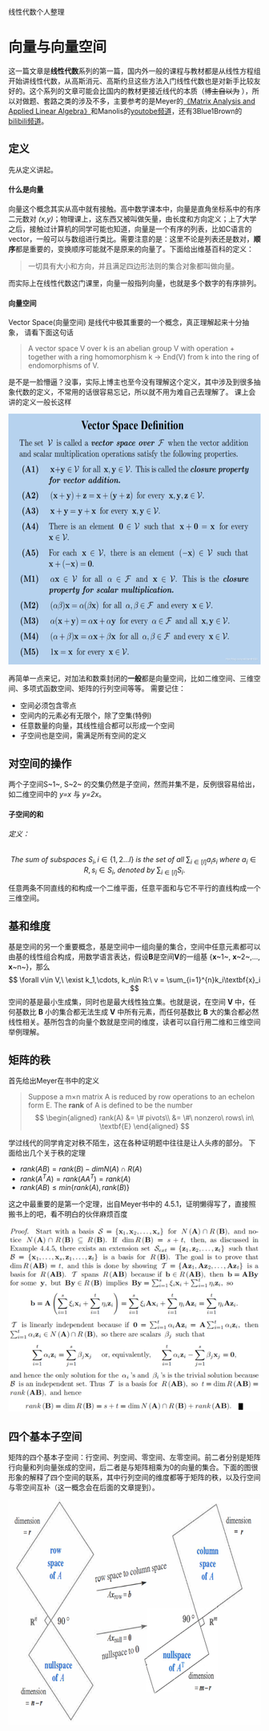 线性代数个人整理

# 向量与向量空间

这一篇文章是**线性代数**系列的第一篇，国内外一般的课程与教材都是从线性方程组开始讲线性代数，从高斯消元、高斯约旦这些方法入门线性代数也是对新手比较友好的。这个系列的文章可能会比国内的教材更接近线代的本质（~~博主自以为~~ ），所以对做题、套路之类的涉及不多，主要参考的是Meyer的[《Matrix Analysis and  Applied Linear Algebra》](http://www.cse.zju.edu.cn/eclass/attachments/2015-10/01-1446085870-145420.pdf)和Manolis的[youtobe频道](https://www.youtube.com/channel/UCu343cR_UtJsKELIBluUXWg/videos)，还有3Blue1Brown的[bilibili频道](https://space.bilibili.com/88461692/channel/detail?cid=9450)。

## 定义
先从定义讲起。
#### 什么是向量
向量这个概念其实从高中就有接触。高中数学课本中，向量是直角坐标系中的有序二元数对 *(x,y)*；物理课上，这东西又被叫做矢量，由长度和方向定义；上了大学之后，接触过计算机的同学可能也知道，向量是一个有序的列表，比如C语言的vector，一般可以与数组进行类比。需要注意的是：这里不论是列表还是数对，**顺序**都是重要的，变换顺序可能就不是原来的向量了。下面给出维基百科的定义：

>一切具有大小和方向，并且满足四边形法则的集合对象都叫做向量。

而实际上在线性代数这门课里，向量一般指列向量，也就是多个数字的有序排列。

#### 向量空间
Vector Space(向量空间) 是线代中极其重要的一个概念，真正理解起来十分抽象， 请看下面这句话
>A vector space V over k is an abelian group V with operation + together with a ring homomorphism k → End(V) from k into the ring of
endomorphisms of V.

是不是一脸懵逼？没事，实际上博主也至今没有理解这个定义，其中涉及到很多抽象代数的定义，不常用的话很容易忘记，所以就不用为难自己去理解了。
课上会讲的定义一般长这样
<!-- <div align=center>![500x200](../img/vectorspace_def.png)<div align=center> -->
<div align=center ><img src="../img/vectorspace_def.png" width = "600" height = "500" ></div>

再简单一点来记，对加法和数乘封闭的**一般**都是向量空间，比如二维空间、三维空间、多项式函数空间、矩阵的行列空间等等。
需要记住：

 - 空间必须包含零点
 - 空间内的元素必有无限个，除了空集(特例)
 - 任意数量的向量，其线性组合都可以形成一个空间
 - 子空间也是空间，需满足所有空间的定义



## 对空间的操作
两个子空间S~1~, S~2~ 的交集仍然是子空间，然而并集不是，反例很容易给出，如二维空间中的 *y=x* 与 *y=2x*。
#### 子空间的和
###### 定义：

$$ The\ sum\ of\ subspaces\ S_i, i\in\{1,2...l\}\ is\ the\ set\ of\ all\ \sum_{i\in [l]}a_is_i\ where\ a_i\in R,s_i\in S_i,\ denoted\ by\ \sum_{i\in [l]}S_i. $$

任意两条不同直线的和构成一个二维平面，任意平面和与它不平行的直线构成一个三维空间。


## 基和维度

基是空间的另一个重要概念，基是空间中一组向量的集合，空间中任意元素都可以由基的线性组合构成，用数学语言表达，假设**B**是空间**V**的一组基 {**x**~1~, **x**~2~,..., **x**~n~}，那么
$$ \forall v\in V,\ \exist k_1,\cdots, k_n\in R:\ v = \sum_{i=1}^{n}k_i\textbf{x}_i $$
空间的基是最小生成集，同时也是最大线性独立集。也就是说，在空间 **V** 中，任何基数比 **B** 小的集合都无法生成 **V** 中所有元素，而任何基数比 **B** 大的集合都必然线性相关。基所包含的向量个数就是空间的维度，读者可以自行用二维和三维空间举例理解。


## 矩阵的秩
首先给出Meyer在书中的定义
> Suppose a m×n matrix A is reduced by row operations to an echelon form E. 
> The **rank** of A is defined to be the number
> $$ \begin{aligned}
    rank(A) &=  \# pivots\\
    &= \#\ nonzero\ rows\ in\ \textbf{E}
\end{aligned} $$

学过线代的同学肯定对秩不陌生，这在各种证明题中往往是让人头疼的部分。
下面给出几个关于秩的定理
- $rank(AB) = rank(B) - dimN(A)\cap R(A)$
- $rank(A^TA) = rank(AA^T) = rank(A)$
- $rank(AB) \leq min\{ rank(A), rank(B) \}$

这之中最重要的是第一个定理，出自Meyer书中的 4.5.1，证明懒得写了，直接照搬书上的吧，看不明白的伙伴麻烦百度

<div align=center ><img src="../img/rank.png" ></div>

## 四个基本子空间

矩阵的四个基本子空间：行空间、列空间、零空间、左零空间。前二者分别是矩阵行向量和列向量张成的空间，后二者是与矩阵相乘为0的向量的集合。下面的图很形象的解释了四个空间的联系，其中行列空间的维度都等于矩阵的秩，以及行空间与零空间互补（这一概念会在后面的文章提到）。

<div align=center ><img src="../img/subspace.png" width = "800" height = "450" ></div>
